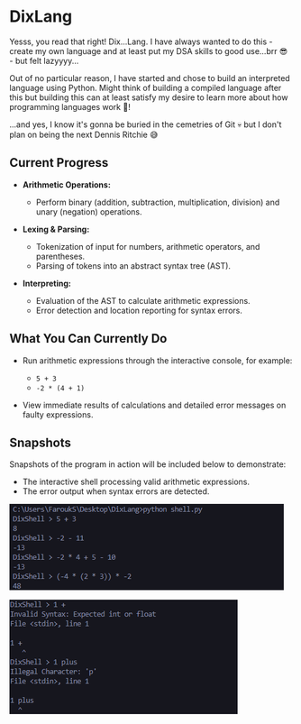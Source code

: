 # DixLang
Yesss, you read that right! Dix...Lang. I have always wanted to do this - create my own language and at least put my DSA skills to good use...brr 😎 - but felt lazyyyy...

Out of no particular reason, I have started and chose to build an interpreted language using Python. Might think of building a compiled language after this but building this can at least satisfy my desire to learn more about how programming languages work 💪!

...and yes, I know it's gonna be buried in the cemetries of Git 💀 but I don't plan on being the next Dennis Ritchie 😅

## Current Progress

- **Arithmetic Operations:**  
  - Perform binary (addition, subtraction, multiplication, division) and unary (negation) operations.

- **Lexing & Parsing:**  
  - Tokenization of input for numbers, arithmetic operators, and parentheses.
  - Parsing of tokens into an abstract syntax tree (AST).

- **Interpreting:**  
  - Evaluation of the AST to calculate arithmetic expressions.
  - Error detection and location reporting for syntax errors.

## What You Can Currently Do

- Run arithmetic expressions through the interactive console, for example:
  - `5 + 3`
  - `-2 * (4 + 1)`

- View immediate results of calculations and detailed error messages on faulty expressions.

## Snapshots

Snapshots of the program in action will be included below to demonstrate:
- The interactive shell processing valid arithmetic expressions.
- The error output when syntax errors are detected.
  

![Alt text](screenshots/arithmetic_op.png)

![Alt text](screenshots/arithmetic_invalid_syntax.png)